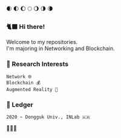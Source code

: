 🌒  🌓  🌔  🌕  🌖  🌗  🌘 
### 🐈‍⬛ Hi there! 
Welcome to my repositories.   
I'm majoring in Networking and Blockchain.  

### 🌟 Research Interests 

    Network 🌐  
    Blockchain 💰   
    Augmented Reality 🚀  

### 📜 Ledger 
    2020 ~ Dongguk Univ., INLab 🇰🇷
  
🧙🏻‍♂️



<!--
**docbull/docbull** is a ✨ _special_ ✨ repository because its `README.md` (this file) appears on your GitHub profile.

Here are some ideas to get you started:

- 🔭 I’m currently working on ...
- 🌱 I’m currently learning ...
- 👯 I’m looking to collaborate on ...
- 🤔 I’m looking for help with ...
- 💬 Ask me about ...
- 📫 How to reach me: ...
- 😄 Pronouns: ...
- ⚡ Fun fact: ...
-->
